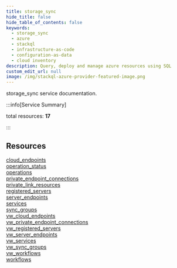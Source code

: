 ```yaml
---
title: storage_sync
hide_title: false
hide_table_of_contents: false
keywords:
  - storage_sync
  - azure
  - stackql
  - infrastructure-as-code
  - configuration-as-data
  - cloud inventory
description: Query, deploy and manage azure resources using SQL
custom_edit_url: null
image: /img/stackql-azure-provider-featured-image.png
---
```


storage_sync service documentation.

:::info[Service Summary]

total resources: __17__  

:::

## Resources
<div class="row">
<div class="providerDocColumn">
<a href="/services/storage_sync/cloud_endpoints/">cloud_endpoints</a><br />
<a href="/services/storage_sync/operation_status/">operation_status</a><br />
<a href="/services/storage_sync/operations/">operations</a><br />
<a href="/services/storage_sync/private_endpoint_connections/">private_endpoint_connections</a><br />
<a href="/services/storage_sync/private_link_resources/">private_link_resources</a><br />
<a href="/services/storage_sync/registered_servers/">registered_servers</a><br />
<a href="/services/storage_sync/server_endpoints/">server_endpoints</a><br />
<a href="/services/storage_sync/services/">services</a><br />
<a href="/services/storage_sync/sync_groups/">sync_groups</a>
</div>
<div class="providerDocColumn">
<a href="/services/storage_sync/vw_cloud_endpoints/">vw_cloud_endpoints</a><br />
<a href="/services/storage_sync/vw_private_endpoint_connections/">vw_private_endpoint_connections</a><br />
<a href="/services/storage_sync/vw_registered_servers/">vw_registered_servers</a><br />
<a href="/services/storage_sync/vw_server_endpoints/">vw_server_endpoints</a><br />
<a href="/services/storage_sync/vw_services/">vw_services</a><br />
<a href="/services/storage_sync/vw_sync_groups/">vw_sync_groups</a><br />
<a href="/services/storage_sync/vw_workflows/">vw_workflows</a><br />
<a href="/services/storage_sync/workflows/">workflows</a>
</div>
</div>